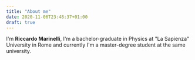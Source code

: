 ```yaml
---
title: "About me"
date: 2020-11-06T23:48:37+01:00
draft: true
---
```


I'm **Riccardo Marinelli**, I'm a bachelor-graduate in Physics at "La Sapienza" University in Rome and currently I'm a master-degree student at the same university.

